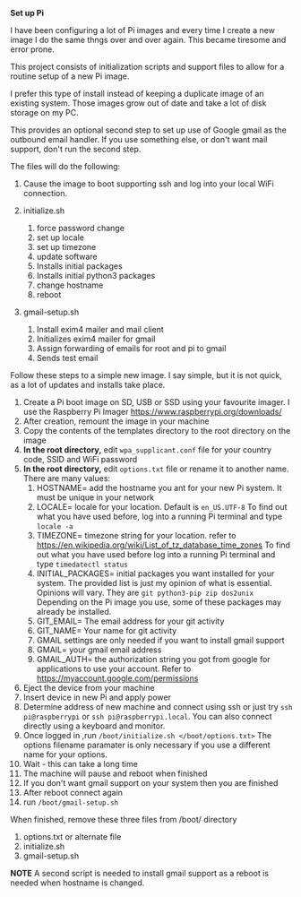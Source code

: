 __Set up Pi__

I have been configuring a lot of Pi images and every time I create a new image I do the same thngs over and over again. This became tiresome and error prone.

This project consists of initialization scripts and support files to allow for a routine setup of a new Pi image.

I prefer this type of install instead of keeping a duplicate image of an existing system. Those images grow out of date and take a lot of disk storage on my PC.

This provides an optional second step to set up use of Google gmail as the outbound email handler. If you use something else, or don't want mail support,  don't run the second step.

The files will do the following:

1. Cause the image to boot supporting ssh and log into your local WiFi connection.

2. initialize.sh
   1. force password change
   2. set up locale
   3. set up timezone
   4. update software
   5. Installs initial packages
   6. Installs initial python3 packages
   7. change hostname
   8. reboot
3. gmail-setup.sh
   1. Install exim4 mailer and mail client
   2.  Initializes exim4 mailer for gmail
   3.  Assign forwarding of emails for root and pi to gmail
   4.  Sends test email

Follow these steps to a simple new image. I say simple, but it is not quick, as a lot of updates and installs take place.

1. Create a Pi boot image on SD, USB or SSD using your favourite imager. I use the Raspberry Pi Imager https://www.raspberrypi.org/downloads/
2. After creation, remount the image in your machine
3. Copy the contents of the templates directory to the root directory on the image
4. __In the root directory,__ edit `wpa_supplicant.conf` file for your country code, SSID and WiFi password
5. __In the root directory,__ edit `options.txt` file or rename it to another name.  There are many values:
   1. HOSTNAME= add the hostname you ant for your new Pi system. It must be unique in your network
   2. LOCALE= locale for your location. Default is `en_US.UTF-8` To find out what you have used before, log into a running Pi terminal and type `locale -a`
   3. TIMEZONE= timezone string for your location. refer to https://en.wikipedia.org/wiki/List_of_tz_database_time_zones To find out what you have used before log into a running Pi terminal and type `timedatectl status`
   4. INITIAL_PACKAGES= initial packages you want installed for your system. The provided list is just my opinion of what is essential. Opinions will vary. They are `git python3-pip zip dos2unix` Depending on the Pi image you use, some of these packages may already be installed.
   5. GIT_EMAIL= The email address for your git activity
   6. GIT_NAME= Your name for git activity
   7. GMAIL settings are only needed if you want to install gmail support
   8. GMAIL= your gmail email address
   9. GMAIL_AUTH= the authorization string you got from google for applications to use your account. Refer to https://myaccount.google.com/permissions
6. Eject the device from your machine
7. Insert device in new Pi and apply power
8. Determine address of new machine and connect using ssh or just try `ssh pi@raspberrypi` or `ssh pi@raspberrypi.local`. You can also connect directly using a keyboard and monitor.
9. Once logged in ,run `/boot/initialize.sh </boot/options.txt>` The options filename paramater is only necessary if you use a different name for your options.
10. Wait - this can take a long time
11. The machine will pause and reboot when finished
12. If you don't want gmail support on your system then you are finished
13. After reboot connect again
14. run `/boot/gmail-setup.sh`


When finished, remove these three files from /boot/ directory
1.  options.txt or alternate file
2.  initialize.sh
3.  gmail-setup.sh

**NOTE** A second script is needed to install gmail support as a reboot is needed when hostname is changed.
